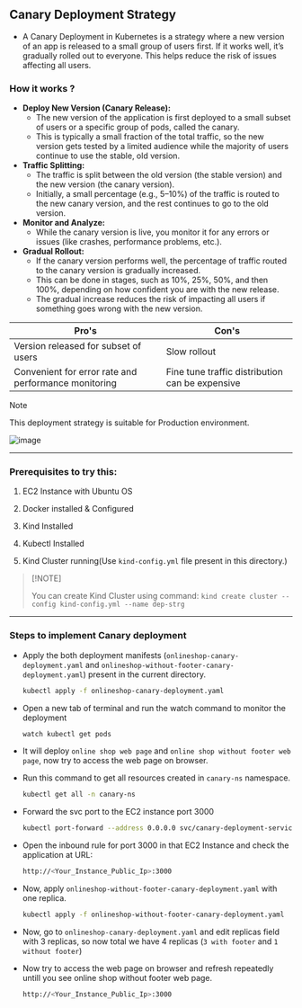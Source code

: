 ## Canary Deployment Strategy

- A Canary Deployment in Kubernetes is a strategy where a new version of an app is released to a small group of users first. If it works well, it’s gradually rolled out to everyone. This helps reduce the risk of issues affecting all users.


### How it works ?

- <b>Deploy New Version (Canary Release):</b>
  - The new version of the application is first deployed to a small subset of users or a specific group of pods, called the canary.
  - This is typically a small fraction of the total traffic, so the new version gets tested by a limited audience while the majority of users continue to use the stable, old version.
- <b>Traffic Splitting:</b>
  - The traffic is split between the old version (the stable version) and the new version (the canary version).
  - Initially, a small percentage (e.g., 5–10%) of the traffic is routed to the new canary version, and the rest continues to go to the old version. 
- <b>Monitor and Analyze:</b>
  - While the canary version is live, you monitor it for any errors or issues (like crashes, performance problems, etc.).
- <b>Gradual Rollout:</b>
  - If the canary version performs well, the percentage of traffic routed to the canary version is gradually increased.
  - This can be done in stages, such as 10%, 25%, 50%, and then 100%, depending on how confident you are with the new release.
  - The gradual increase reduces the risk of impacting all users if something goes wrong with the new version. 

| Pro's    | Con's |
| -------- | ------- |
| Version released for subset of users | Slow rollout    |
| Convenient for error rate and performance monitoring | Fine tune traffic distribution can be expensive |

> [!Note]
> This deployment strategy is suitable for Production environment.

![image](https://github.com/user-attachments/assets/5d08039b-e06b-4c08-aaff-b68dc435d570)

---

### Prerequisites to try this:

1. EC2 Instance with Ubuntu OS

2. Docker installed & Configured

3. Kind Installed

4. Kubectl Installed

5. Kind Cluster running(Use `kind-config.yml` file present in this directory.)

>   [!NOTE]
> 
>   You can create Kind Cluster using command: `kind create cluster --config kind-config.yml --name dep-strg`

---

### Steps to implement Canary deployment

- Apply the both deployment manifests (`onlineshop-canary-deployment.yaml` and `onlineshop-without-footer-canary-deployment.yaml`) present in the current directory.

    ```bash
    kubectl apply -f onlineshop-canary-deployment.yaml
    ```

- Open a new tab of terminal and run the watch command to monitor the deployment

    ```bash
    watch kubectl get pods
    ```

- It will deploy `online shop web page` and `online shop without footer web page`, now try to access the web page on browser.

- Run this command to get all resources created in `canary-ns` namespace.

    ```bash
    kubectl get all -n canary-ns
    ```

- Forward the svc port to the EC2 instance port 3000

    ```bash
    kubectl port-forward --address 0.0.0.0 svc/canary-deployment-service 3000:3000 -n canary-ns &
    ```

- Open the inbound rule for port 3000 in that EC2 Instance and check the application at URL:

    ```bash
    http://<Your_Instance_Public_Ip>:3000
    ```

- Now, apply `onlineshop-without-footer-canary-deployment.yaml` with one replica.

    ```bash
    kubectl apply -f onlineshop-without-footer-canary-deployment.yaml
    ```

- Now, go to `onlineshop-canary-deployment.yaml` and edit replicas field with 3 replicas, so now total we have 4 replicas (`3 with footer` and `1 without footer`)
 
- Now try to access the web page on browser and refresh repeatedly untill you see online shop without footer web page.

    ```bash
    http://<Your_Instance_Public_Ip>:3000
    ```

